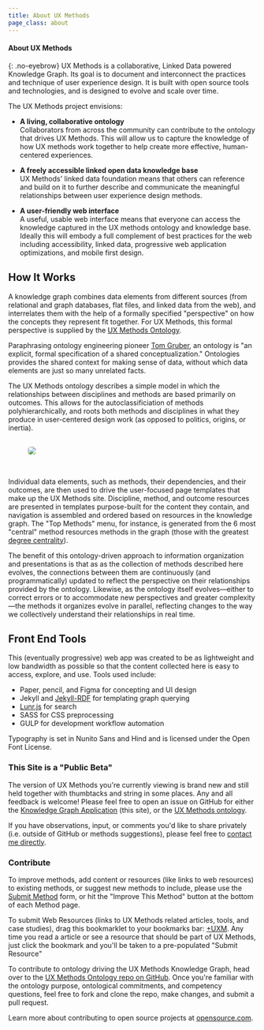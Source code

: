 ```yaml
---
title: About UX Methods
page_class: about
---
```

<section class="resource">
<article>
<section markdown="1">

# About UX Methods
{: .no-eyebrow}
UX Methods is a collaborative, Linked Data powered Knowledge Graph. Its goal is to document and interconnect the practices and technique of user experience design. It is built with open source tools and technologies, and is designed to evolve and scale over time.

The UX Methods project envisions:

- **A living, collaborative ontology**  
Collaborators from across the community can contribute to the ontology that drives UX Methods. This will allow us to capture the knowledge of how UX methods work together to help create more effective, human-centered experiences.

- **A freely accessible linked open data knowledge base**  
UX Methods' linked data foundation means that others can reference and build on it to further describe and communicate the meaningful relationships between user experience design methods.

- **A user-friendly web interface**  
A useful, usable web interface means that everyone can access the knowledge captured in the UX methods ontology and knowledge base. Ideally this will embody a full complement of best practices for the web including accessibility, linked data, progressive web application optimizations, and mobile first design.

## How It Works
A knowledge graph combines data elements from different sources (from relational and graph databases, flat files, and linked data from the web), and interrelates them with the help of a formally specified "perspective" on how the concepts they represent fit together. For UX Methods, this formal perspective is supplied by the [UX Methods Ontology]({{site.ontology_repo}}).

Paraphrasing ontology engineering pioneer [Tom Gruber](http://www-ksl.stanford.edu/kst/what-is-an-ontology.html), an ontology is "an  explicit, formal specification of a shared conceptualization." Ontologies provides the shared context for making sense of data, without which data elements are just so many unrelated facts.

The UX Methods ontology describes a simple model in which the relationships between disciplines and methods are based primarily on outcomes. This allows for the autoclassificiation of methods polyhierarchically, and roots both methods and disciplines in what they produce in user-centered design work (as opposed to politics, origins, or inertia).

<figure>
  <img style="border-radius: 5px; margin: 1rem 0 2rem;" src="https://user-images.githubusercontent.com/3710835/99914748-582cd280-2cb4-11eb-8cf7-3d4709e98c0a.png">
</figure>

Individual data elements, such as methods, their dependencies, and their outcomes, are then used to drive the user-focused page templates that make up the UX Methods site. Discipline, method, and outcome resources are presented in templates purpose-built for the content they contain, and navigation is assembled and ordered based on resources in the knowledge graph. The "Top Methods" menu, for instance, is generated from the 6 most "central" method resources methods in the graph (those with the greatest [degree centrality](https://en.wikipedia.org/wiki/Centrality)).

The benefit of this ontology-driven approach to information organization and presentations is that as as the collection of methods described here evolves, the connections between them are continuously (and programmatically) updated to reflect the perspective on their relationships provided by the ontology. Likewise, as the ontology itself evolves&mdash;either to correct errors or to accommodate new perspectives and greater complexity&mdash;the methods it organizes evolve in parallel, reflecting changes to the way we collectively understand their relationships in real time.

## Front End Tools
This (eventually progressive) web app was created to be as lightweight and low bandwidth as possible so that the content collected here is easy to access, explore, and use. Tools used include:

- Paper, pencil, and Figma for concepting and UI design
- Jekyll and [Jekyll-RDF](https://github.com/AKSW/jekyll-rdf) for templating graph querying
- [Lunr.js](https://lunrjs.com/) for search
- SASS for CSS preprocessing
- GULP for development workflow automation

Typography is set in Nunito Sans and Hind and is licensed under the Open Font License.
</section>
</article>

<aside markdown="1">

### This Site is a "Public Beta"
The version of UX Methods you're currently viewing is brand new and still held together with thumbtacks and string in some places. Any and all feedback is welcome! Please feel free to open an issue on GitHub for either the [Knowledge Graph Application]({{site.kg_repo}}/issues) (this site), or the [UX Methods ontology]({{site.ontology_repo}}/issues).

If you have observations, input, or comments you'd like to share privately (i.e. outside of GitHub or methods suggestions), please feel free to [contact me directly](https://www.andyfitzgeraldconsulting.com/contact/).

### Contribute
To improve methods, add content or resources (like links to web resources) to existing methods, or suggest new methods to include, please use the [Submit Method](/submit-method) form, or hit the "Improve This Method" button at the bottom of each Method page.

To submit Web Resources (links to UX Methods related articles, tools, and case studies), drag this bookmarklet to your bookmarks bar: <a href="javascript:(function () { var jsCode = document.createElement('script'); jsCode.setAttribute('src', 'https://www.uxmethods.org/js/submit-method-bookmarklet.js'); document.body.appendChild(jsCode); }());" title="Drag me to your bookmarks bar">+UXM</a>. Any time you read a article or see a resource that should be part of UX Methods, just click the bookmark and you'll be taken to a pre-populated "Submit Resource"

To contribute to ontology driving the UX Methods Knowledge Graph, head over to the [UX Methods Ontology repo on GitHub]({{site.ontology_repo}}). Once you're familiar with the ontology purpose, ontological commitments, and competency questions, feel free to fork and clone the repo, make changes, and submit a pull request.

Learn more about contributing to open source projects at [opensource.com](https://opensource.com/article/19/7/create-pull-request-github).
</aside>
</section>
